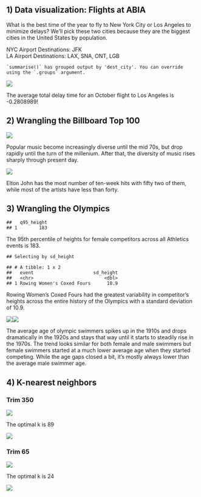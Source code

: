## 1) Data visualization: Flights at ABIA

What is the best time of the year to fly to New York City or Los Angeles
to minimize delays? We’ll pick these two cities because they are the
biggest cities in the United States by population.

NYC Airport Destinations: JFK  
LA Airport Destinations: LAX, SNA, ONT, LGB

    `summarise()` has grouped output by 'dest_city'. You can override using the `.groups` argument.

![](ECO395M_Exercises_01_files/figure-markdown_github/unnamed-chunk-1-1.png)

The average total delay time for an October flight to Los Angeles is
-0.2808989!

## 2) Wrangling the Billboard Top 100

![](ECO395M_Exercises_01_files/figure-markdown_github/unnamed-chunk-2-1.png)

Popular music become increasingly diverse until the mid 70s, but drop
rapidly until the turn of the millenium. After that, the diversity of
music rises sharply through present day.

![](ECO395M_Exercises_01_files/figure-markdown_github/unnamed-chunk-3-1.png)

Elton John has the most number of ten-week hits with fifty two of them,
while most of the artists have less than forty.

## 3) Wrangling the Olympics

    ##   q95_height
    ## 1        183

The 95th percentile of heights for female competitors across all
Athletics events is 183.

    ## Selecting by sd_height

    ## # A tibble: 1 x 2
    ##   event                      sd_height
    ##   <chr>                          <dbl>
    ## 1 Rowing Women's Coxed Fours      10.9

Rowing Women’s Coxed Fours had the greatest variability in competitor’s
heights across the entire history of the Olympics with a standard
deviation of 10.9.

![](ECO395M_Exercises_01_files/figure-markdown_github/unnamed-chunk-6-1.png)![](ECO395M_Exercises_01_files/figure-markdown_github/unnamed-chunk-6-2.png)

The average age of olympic swimmers spikes up in the 1910s and drops
dramatically in the 1920s and stays that way until it starts to steadily
rise in the 1970s. The trend looks similar for both female and male
swimmers but female swimmers started at a much lower average age when
they started competing. While the age gaps closed a bit, it’s mostly
always lower than the average male swimmer age.

## 4) K-nearest neighbors

### Trim 350

![](ECO395M_Exercises_01_files/figure-markdown_github/unnamed-chunk-8-1.png)

The optimal k is 89

![](ECO395M_Exercises_01_files/figure-markdown_github/unnamed-chunk-9-1.png)

### Trim 65

![](ECO395M_Exercises_01_files/figure-markdown_github/unnamed-chunk-10-1.png)

The optimal k is 24

![](ECO395M_Exercises_01_files/figure-markdown_github/unnamed-chunk-11-1.png)
